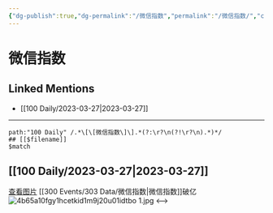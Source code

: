 ```yaml
---
{"dg-publish":true,"dg-permalink":"/微信指数","permalink":"/微信指数/","created":"2023-03-28T14:33:25.574+08:00","updated":"2023-04-10T16:46:57.438+08:00"}
---
```


# 微信指数

## Linked Mentions
- [[100 Daily/2023-03-27\|2023-03-27]]


---

```expander
path:"100 Daily" /.*\[\[微信指数\]\].*(?:\r?\n(?!\r?\n).*)*/
## [[$filename]]
$match
```
## [[100 Daily/2023-03-27\|2023-03-27]]
[查看图片](https://wx3.sinaimg.cn/large/4b65a10fgy1hcetkid1m9j20u01idtbo.jpg) [[300 Events/303 Data/微信指数\|微信指数]]破亿
![4b65a10fgy1hcetkid1m9j20u01idtbo 1.jpg](/img/user/Attachments/4b65a10fgy1hcetkid1m9j20u01idtbo%201.jpg)
<-->